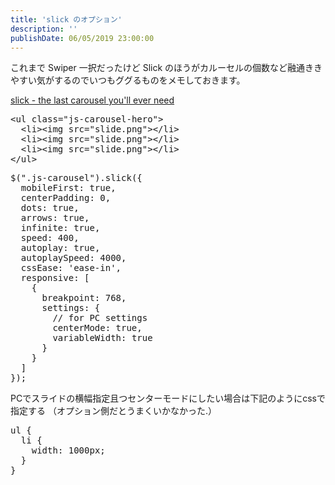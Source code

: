 ```yaml
---
title: 'slick のオプション'
description: ''
publishDate: 06/05/2019 23:00:00
---
```


<p>これまで Swiper 一択だったけど Slick のほうがカルーセルの個数など融通ききやすい気がするのでいつもググるものをメモしておきます。</p>

<p><a href="https://kenwheeler.github.io/slick/">slick - the last carousel you&#39;ll ever need</a></p>

<pre class="code lang-html" data-lang="html" data-unlink><span class="synIdentifier">&lt;</span><span class="synStatement">ul</span><span class="synIdentifier"> </span><span class="synType">class</span><span class="synIdentifier">=</span><span class="synConstant">&quot;js-carousel-hero&quot;</span><span class="synIdentifier">&gt;</span>
  <span class="synIdentifier">&lt;</span><span class="synStatement">li</span><span class="synIdentifier">&gt;&lt;</span><span class="synStatement">img</span><span class="synIdentifier"> </span><span class="synType">src</span><span class="synIdentifier">=</span><span class="synConstant">&quot;slide.png&quot;</span><span class="synIdentifier">&gt;&lt;/</span><span class="synStatement">li</span><span class="synIdentifier">&gt;</span>
  <span class="synIdentifier">&lt;</span><span class="synStatement">li</span><span class="synIdentifier">&gt;&lt;</span><span class="synStatement">img</span><span class="synIdentifier"> </span><span class="synType">src</span><span class="synIdentifier">=</span><span class="synConstant">&quot;slide.png&quot;</span><span class="synIdentifier">&gt;&lt;/</span><span class="synStatement">li</span><span class="synIdentifier">&gt;</span>
  <span class="synIdentifier">&lt;</span><span class="synStatement">li</span><span class="synIdentifier">&gt;&lt;</span><span class="synStatement">img</span><span class="synIdentifier"> </span><span class="synType">src</span><span class="synIdentifier">=</span><span class="synConstant">&quot;slide.png&quot;</span><span class="synIdentifier">&gt;&lt;/</span><span class="synStatement">li</span><span class="synIdentifier">&gt;</span>
<span class="synIdentifier">&lt;/</span><span class="synStatement">ul</span><span class="synIdentifier">&gt;</span>
</pre>

<pre class="code lang-javascript" data-lang="javascript" data-unlink>$(<span class="synConstant">&quot;.js-carousel&quot;</span>).slick(<span class="synIdentifier">{</span>
  mobileFirst: <span class="synConstant">true</span>,
  centerPadding: 0,
  dots: <span class="synConstant">true</span>,
  arrows: <span class="synConstant">true</span>,
  infinite: <span class="synConstant">true</span>,
  speed: 400,
  autoplay: <span class="synConstant">true</span>,
  autoplaySpeed: 4000,
  cssEase: <span class="synConstant">'ease-in'</span>,
  responsive: <span class="synIdentifier">[</span>
    <span class="synIdentifier">{</span>
      breakpoint: 768,
      settings: <span class="synIdentifier">{</span>
        <span class="synComment">// for PC settings  </span>
        centerMode: <span class="synConstant">true</span>,
        variableWidth: <span class="synConstant">true</span>
      <span class="synIdentifier">}</span>
    <span class="synIdentifier">}</span>
  <span class="synIdentifier">]</span>
<span class="synIdentifier">}</span>);
</pre>

<p>PCでスライドの横幅指定且つセンターモードにしたい場合は下記のようにcssで指定する
（オプション側だとうまくいかなかった.）</p>

<pre class="code lang-css" data-lang="css" data-unlink><span class="synStatement">ul</span> <span class="synIdentifier">{</span>
  li <span class="synIdentifier">{</span>
    <span class="synType">width</span>: <span class="synConstant">1000px</span>;
  <span class="synIdentifier">}</span>
<span class="synIdentifier">}</span>
</pre>
